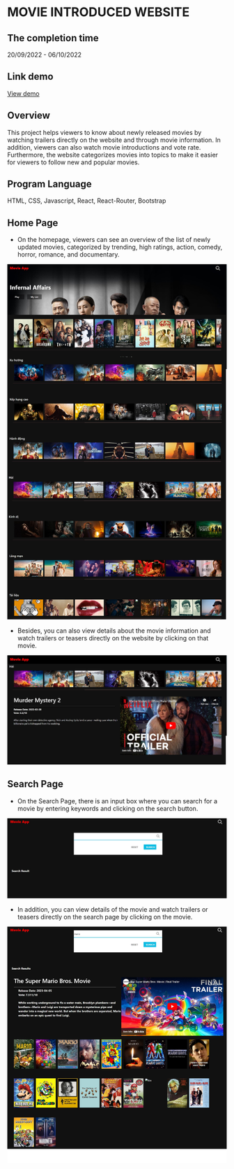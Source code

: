 # MOVIE INTRODUCED WEBSITE
## The completion time
 20/09/2022 - 06/10/2022
## Link demo
[View demo](https://movie-introduced-website.vercel.app/)

## Overview
This project helps viewers to know about newly released movies by watching trailers directly on the website and through movie information. In addition, viewers can also watch movie introductions and vote rate. Furthermore, the website categorizes movies into topics to make it easier for viewers to follow new and popular movies.

## Program Language
HTML, CSS, Javascript, React, React-Router, Bootstrap

## Home Page
 - On the homepage, viewers can see an overview of the list of newly updated movies, categorized by trending, high ratings, action, comedy, horror, romance, and documentary.
 
 ![View Image](./src/Resource/Readme_1.jpg)
 
 - Besides, you can also view details about the movie information and watch trailers or teasers directly on the website by clicking on that movie.

  ![View Image](./src/Resource/Readme_2.jpg)

 ## Search Page

- On the Search Page, there is an input box where you can search for a movie by entering keywords and clicking on the search button.

 ![View Image](./src/Resource/Readme_3.jpg)

- In addition, you can view details of the movie and watch trailers or teasers directly on the search page by clicking on the movie.

 ![View Image](./src/Resource/Readme_4.jpg)
